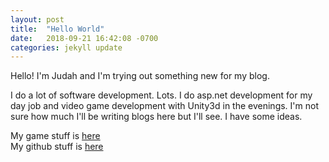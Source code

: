 ```yaml
---
layout: post
title:  "Hello World"
date:   2018-09-21 16:42:08 -0700
categories: jekyll update
---
```

Hello! I'm Judah and I'm trying out something new for my blog.

I do a lot of software development. Lots. I do asp.net development for my day job and video game development with Unity3d in the evenings. 
I'm not sure how much I'll be writing blogs here but I'll see. I have some ideas.


My game stuff is [here](https://www.cookiedragon.games)  
My github stuff is [here](https://github.com/judah4)  
